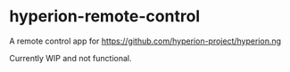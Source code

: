# hyperion-remote-control
A remote control app for https://github.com/hyperion-project/hyperion.ng

Currently WIP and not functional.
